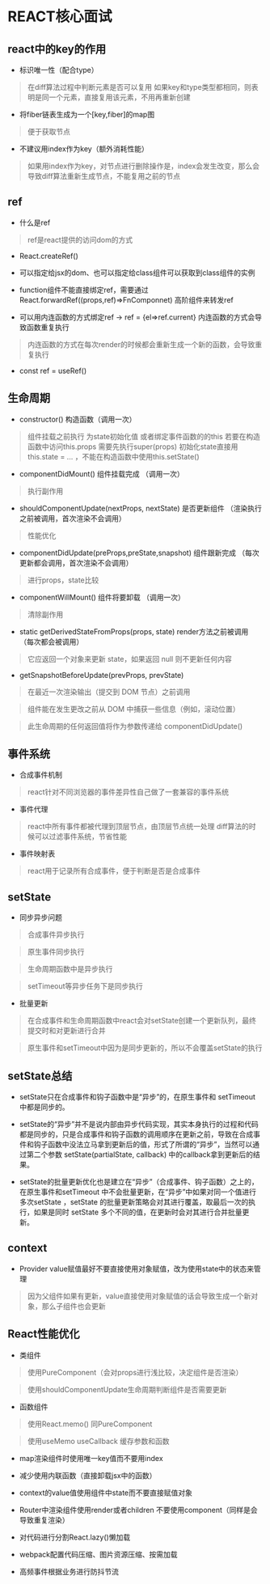 

# REACT核心面试

## react中的key的作用

* 标识唯一性（配合type）

> 在diff算法过程中判断元素是否可以复用
> 如果key和type类型都相同，则表明是同一个元素，直接复用该元素，不用再重新创建

* 将fiber链表生成为一个[key,fiber]的map图

> 便于获取节点

* 不建议用index作为key（额外消耗性能）

> 如果用index作为key，对节点进行删除操作是，index会发生改变，那么会导致diff算法重新生成节点，不能复用之前的节点


## ref

* 什么是ref

> ref是react提供的访问dom的方式

* React.createRef() 

* 可以指定给jsx的dom、也可以指定给class组件可以获取到class组件的实例

* function组件不能直接绑定ref，需要通过 React.forwardRef((props,ref)=>FnComponnet) 高阶组件来转发ref

* 可以用内连函数的方式绑定ref -> ref = {el=>ref.current} 内连函数的方式会导致函数重复执行

> 内连函数的方式在每次render的时候都会重新生成一个新的函数，会导致重复执行

* const ref = useRef()  


## 生命周期

* constructor() 构造函数（调用一次）

> 组件挂载之前执行
> 为state初始化值 或者绑定事件函数的的this 
> 若要在构造函数中访问this.props 需要先执行super(props)
> 初始化state直接用this.state = ... ，不能在构造函数中使用this.setState()

* componentDidMount() 组件挂载完成 （调用一次）

> 执行副作用

* shouldComponentUpdate(nextProps, nextState) 是否更新组件 （渲染执行之前被调用，首次渲染不会调用）

> 性能优化

* componentDidUpdate(preProps,preState,snapshot) 组件跟新完成 （每次更新都会调用，首次渲染不会调用）

> 进行props，state比较

* componentWillMount() 组件将要卸载 （调用一次）

> 清除副作用

* static getDerivedStateFromProps(props, state) render方法之前被调用（每次都会被调用）

> 它应返回一个对象来更新 state，如果返回 null 则不更新任何内容

* getSnapshotBeforeUpdate(prevProps, prevState)

> 在最近一次渲染输出（提交到 DOM 节点）之前调用

> 组件能在发生更改之前从 DOM 中捕获一些信息（例如，滚动位置）

> 此生命周期的任何返回值将作为参数传递给 componentDidUpdate()


## 事件系统

* 合成事件机制

> react针对不同浏览器的事件差异性自己做了一套兼容的事件系统

* 事件代理

> react中所有事件都被代理到顶层节点，由顶层节点统一处理
> diff算法的时候可以过滤事件系统，节省性能

* 事件映射表

> react用于记录所有合成事件，便于判断是否是合成事件


## setState

* 同步异步问题

> 合成事件异步执行

> 原生事件同步执行

> 生命周期函数中是异步执行

> setTimeout等异步任务下是同步执行

* 批量更新

> 在合成事件和生命周期函数中react会对setState创建一个更新队列，最终提交时和对更新进行合并

> 原生事件和setTimeout中因为是同步更新的，所以不会覆盖setState的执行

## setState总结 

* setState只在合成事件和钩子函数中是“异步”的，在原生事件和 setTimeout 中都是同步的。

* setState的“异步”并不是说内部由异步代码实现，其实本身执行的过程和代码都是同步的，只是合成事件和钩子函数的调用顺序在更新之前，导致在合成事件和钩子函数中没法立马拿到更新后的值，形式了所谓的“异步”，当然可以通过第二个参数 setState(partialState, callback) 中的callback拿到更新后的结果。

* setState的批量更新优化也是建立在“异步”（合成事件、钩子函数）之上的，在原生事件和setTimeout 中不会批量更新，在“异步”中如果对同一个值进行多次setState ，setState 的批量更新策略会对其进行覆盖，取最后一次的执行，如果是同时 setState 多个不同的值，在更新时会对其进行合并批量更新。

## context

* Provider value赋值最好不要直接使用对象赋值，改为使用state中的状态来管理

> 因为父组件如果有更新，value直接使用对象赋值的话会导致生成一个新对象，那么子组件也会更新

## React性能优化

* 类组件

> 使用PureComponent（会对props进行浅比较，决定组件是否渲染）

> 使用shouldComponentUpdate生命周期判断组件是否需要更新

* 函数组件

> 使用React.memo() 同PureComponent

> 使用useMemo useCallback 缓存参数和函数

* map渲染组件时使用唯一key值而不要用index

* 减少使用内联函数（直接卸载jsx中的函数）

* context的value值使用组件中state而不要直接赋值对象

* Router中渲染组件使用render或者children 不要使用component（同样是会导致重复渲染）

* 对代码进行分割React.lazy()懒加载

* webpack配置代码压缩、图片资源压缩、按需加载

* 高频事件根据业务进行防抖节流


